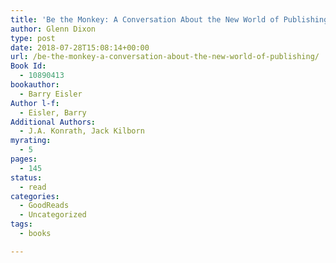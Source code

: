 ```yaml
---
title: 'Be the Monkey: A Conversation About the New World of Publishing'
author: Glenn Dixon
type: post
date: 2018-07-28T15:08:14+00:00
url: /be-the-monkey-a-conversation-about-the-new-world-of-publishing/
Book Id:
  - 10890413
bookauthor:
  - Barry Eisler
Author l-f:
  - Eisler, Barry
Additional Authors:
  - J.A. Konrath, Jack Kilborn
myrating:
  - 5
pages:
  - 145
status:
  - read
categories:
  - GoodReads
  - Uncategorized
tags:
  - books

---
```

